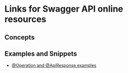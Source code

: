 # Links for Swagger API online resources 

## Concepts

## Examples and Snippets
- [@Operation and @ApiResponse examples](https://www.baeldung.com/swagger-operation-vs-apiresponse)
